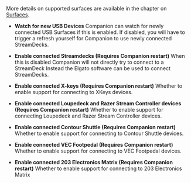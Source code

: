 More details on supported surfaces are available in the chapter on [Surfaces](#7_surfaces.md).

- **Watch for new USB Devices**
  Companion can watch for newly connected USB Surfaces if this is enabled.
  If disabled, you will have to trigger a refresh yourself for Companion to use newly connected StreamDecks.

- **Enable connected Streamdecks (Requires Companion restart)**
  When this is disabled Companion will not directly try to connect to a StreamDeck
  Instead the Elgato software can be used to connect StreamDecks.

- **Enable connected X-keys (Requires Companion restart)**
  Whether to enable support for connecting to XKeys devices.

- **Enable connected Loupedeck and Razer Stream Controller devices (Requires Companion restart)**
  Whether to enable support for connecting Loupedeck and Razer Stream Controller devices.

- **Enable connected Contour Shuttle (Requires Companion restart)**
  Whether to enable support for connecting to Contour Shuttle devices.

- **Enable connected VEC Footpedal (Requires Companion restart)**
  Whether to enable support for connecting to VEC Footpedal devices.

- **Enable connected 203 Electronics Matrix (Requires Companion restart)**
  Whether to enable support for connecting to 203 Electronics Matrix